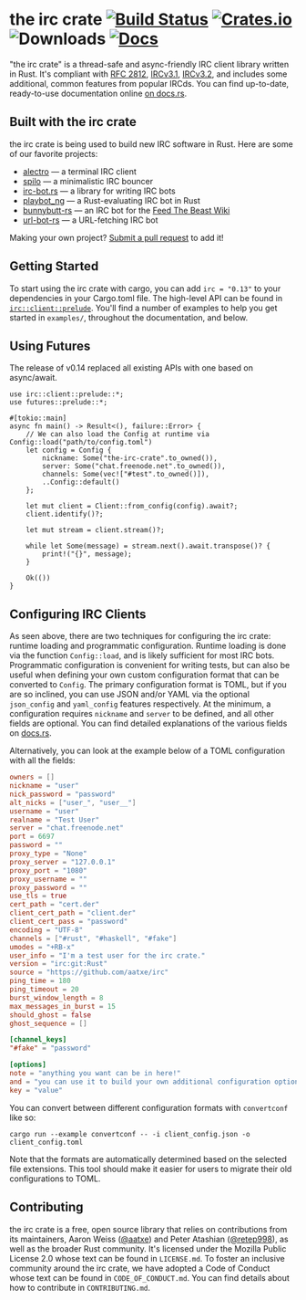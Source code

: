 # the irc crate [![Build Status][ci-badge]][ci] [![Crates.io][cr-badge]][cr] ![Downloads][dl-badge] [![Docs][doc-badge]][doc]

[ci-badge]: https://travis-ci.org/aatxe/irc.svg?branch=stable
[ci]: https://travis-ci.org/aatxe/irc
[cr-badge]: https://img.shields.io/crates/v/irc.svg
[cr]: https://crates.io/crates/irc
[dl-badge]: https://img.shields.io/crates/d/irc.svg
[doc-badge]: https://docs.rs/irc/badge.svg
[doc]: https://docs.rs/irc

[rfc2812]: http://datatracker.ietf.org/doc/html/rfc2812
[ircv3.1]: http://ircv3.net/irc/3.1.html
[ircv3.2]: http://ircv3.net/irc/3.2.html

"the irc crate" is a thread-safe and async-friendly IRC client library written in Rust. It's
compliant with [RFC 2812][rfc2812], [IRCv3.1][ircv3.1], [IRCv3.2][ircv3.2], and includes some
additional, common features from popular IRCds. You can find up-to-date, ready-to-use documentation
online [on docs.rs][doc].

## Built with the irc crate

the irc crate is being used to build new IRC software in Rust. Here are some of our favorite
projects:

- [alectro][alectro] — a terminal IRC client
- [spilo][spilo] — a minimalistic IRC bouncer
- [irc-bot.rs][ircbot] — a library for writing IRC bots
- [playbot_ng][playbot_ng] — a Rust-evaluating IRC bot in Rust
- [bunnybutt-rs][bunnybutt] — an IRC bot for the [Feed The Beast Wiki][ftb-wiki]
- [url-bot-rs][url-bot-rs] — a URL-fetching IRC bot

[alectro]: https://github.com/aatxe/alectro
[spilo]: https://github.com/aatxe/spilo
[ircbot]: https://github.com/8573/irc-bot.rs
[bunnybutt]: https://github.com/FTB-Gamepedia/bunnybutt-rs
[playbot_ng]: https://github.com/panicbit/playbot_ng
[ftb-wiki]: https://ftb.gamepedia.com/FTB_Wiki
[url-bot-rs]: https://github.com/nuxeh/url-bot-rs

Making your own project? [Submit a pull request](https://github.com/aatxe/irc/pulls) to add it!

## Getting Started

To start using the irc crate with cargo, you can add `irc = "0.13"` to your dependencies in
your Cargo.toml file. The high-level API can be found in [`irc::client::prelude`][irc-prelude].
You'll find a number of examples to help you get started in `examples/`, throughout the
documentation, and below.

[irc-prelude]: https://docs.rs/irc/*/irc/client/prelude/index.html

## Using Futures

The release of v0.14 replaced all existing APIs with one based on async/await.

```rust,no_run,edition2018
use irc::client::prelude::*;
use futures::prelude::*;

#[tokio::main]
async fn main() -> Result<(), failure::Error> {
    // We can also load the Config at runtime via Config::load("path/to/config.toml")
    let config = Config {
        nickname: Some("the-irc-crate".to_owned()),
        server: Some("chat.freenode.net".to_owned()),
        channels: Some(vec!["#test".to_owned()]),
        ..Config::default()
    };

    let mut client = Client::from_config(config).await?;
    client.identify()?;

    let mut stream = client.stream()?;

    while let Some(message) = stream.next().await.transpose()? {
        print!("{}", message);
    }

    Ok(())
}
```

## Configuring IRC Clients

As seen above, there are two techniques for configuring the irc crate: runtime loading and
programmatic configuration. Runtime loading is done via the function `Config::load`, and is likely
sufficient for most IRC bots. Programmatic configuration is convenient for writing tests, but can
also be useful when defining your own custom configuration format that can be converted to `Config`.
The primary configuration format is TOML, but if you are so inclined, you can use JSON and/or YAML
via the optional `json_config` and `yaml_config` features respectively. At the minimum, a configuration
requires `nickname` and `server` to be defined, and all other fields are optional. You can find
detailed explanations of the various fields on [docs.rs][config-fields].

[config-fields]: https://docs.rs/irc/*/irc/client/data/config/struct.Config.html#fields

Alternatively, you can look at the example below of a TOML configuration with all the fields:

```toml
owners = []
nickname = "user"
nick_password = "password"
alt_nicks = ["user_", "user__"]
username = "user"
realname = "Test User"
server = "chat.freenode.net"
port = 6697
password = ""
proxy_type = "None"
proxy_server = "127.0.0.1"
proxy_port = "1080"
proxy_username = ""
proxy_password = ""
use_tls = true
cert_path = "cert.der"
client_cert_path = "client.der"
client_cert_pass = "password"
encoding = "UTF-8"
channels = ["#rust", "#haskell", "#fake"]
umodes = "+RB-x"
user_info = "I'm a test user for the irc crate."
version = "irc:git:Rust"
source = "https://github.com/aatxe/irc"
ping_time = 180
ping_timeout = 20
burst_window_length = 8
max_messages_in_burst = 15
should_ghost = false
ghost_sequence = []

[channel_keys]
"#fake" = "password"

[options]
note = "anything you want can be in here!"
and = "you can use it to build your own additional configuration options."
key = "value"
```

You can convert between different configuration formats with `convertconf` like so:

```shell
cargo run --example convertconf -- -i client_config.json -o client_config.toml
```

Note that the formats are automatically determined based on the selected file extensions. This
tool should make it easier for users to migrate their old configurations to TOML.

## Contributing
the irc crate is a free, open source library that relies on contributions from its maintainers,
Aaron Weiss ([@aatxe][awe]) and Peter Atashian ([@retep998][bun]), as well as the broader Rust
community. It's licensed under the Mozilla Public License 2.0 whose text can be found in
`LICENSE.md`. To foster an inclusive community around the irc crate, we have adopted a Code of
Conduct whose text can be found in `CODE_OF_CONDUCT.md`. You can find details about how to
contribute in `CONTRIBUTING.md`.

[awe]: https://github.com/aatxe/
[bun]: https://github.com/retep998/
